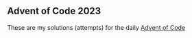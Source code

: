 ## Advent of Code 2023
These are my solutions (attempts) for the daily [Advent of Code](https://adventofcode.com/2023)
